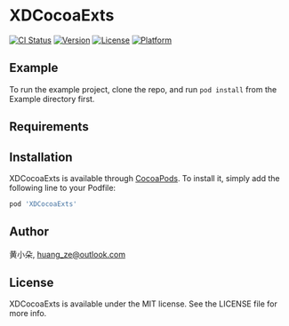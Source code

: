 # XDCocoaExts

[![CI Status](https://img.shields.io/travis/黄小朵/XDCocoaExts.svg?style=flat)](https://travis-ci.org/黄小朵/XDCocoaExts)
[![Version](https://img.shields.io/cocoapods/v/XDCocoaExts.svg?style=flat)](https://cocoapods.org/pods/XDCocoaExts)
[![License](https://img.shields.io/cocoapods/l/XDCocoaExts.svg?style=flat)](https://cocoapods.org/pods/XDCocoaExts)
[![Platform](https://img.shields.io/cocoapods/p/XDCocoaExts.svg?style=flat)](https://cocoapods.org/pods/XDCocoaExts)

## Example

To run the example project, clone the repo, and run `pod install` from the Example directory first.

## Requirements

## Installation

XDCocoaExts is available through [CocoaPods](https://cocoapods.org). To install
it, simply add the following line to your Podfile:

```ruby
pod 'XDCocoaExts'
```

## Author

黄小朵, huang_ze@outlook.com

## License

XDCocoaExts is available under the MIT license. See the LICENSE file for more info.
